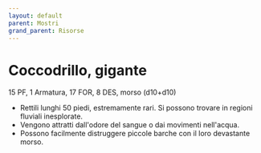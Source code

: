 ```yaml
---
layout: default
parent: Mostri
grand_parent: Risorse 
--- 
```


# Coccodrillo, gigante

15 PF, 1 Armatura, 17 FOR, 8 DES, morso (d10+d10)

- Rettili lunghi 50 piedi, estremamente rari. Si possono trovare in regioni fluviali inesplorate.
- Vengono attratti dall'odore del sangue o dai movimenti nell'acqua.
- Possono facilmente distruggere piccole barche con il loro devastante morso.